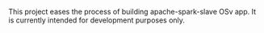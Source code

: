 This project eases the process of building apache-spark-slave OSv app. It is currently intended for development purposes only.
